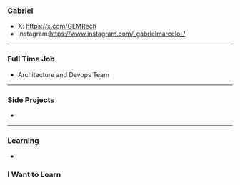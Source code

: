 ### Gabriel
- X: https://x.com/GEMRech
- Instagram:https://www.instagram.com/_gabrielmarcelo_/

---
### Full Time Job
-  Architecture and Devops Team

---
### Side Projects
-


---
### Learning
-



### I Want to Learn
